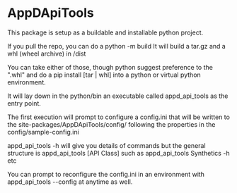 # AppDApiTools

This package is setup as a buildable and installable python project.

If you pull the repo, you can do a python -m build
It will build a tar.gz and a whl (wheel archive) in /dist

You can take either of those, though python suggest preference to the ".whl"
and do a pip install [tar | whl] into a python or virtual python environment.

It will lay down in the python/bin an executable called appd_api_tools as
the entry point.

The first execution will prompt to configure a config.ini that will be
written to the site-packages/AppDApiTools/config/ following the properties
in the config/sample-config.ini

appd_api_tools -h will give you details of commands but the general
structure is appd_api_tools [API Class] such as appd_api_tools Synthetics -h
etc

You can prompt to reconfigure the config.ini in an environment with 
appd_api_tools --config at anytime as well.